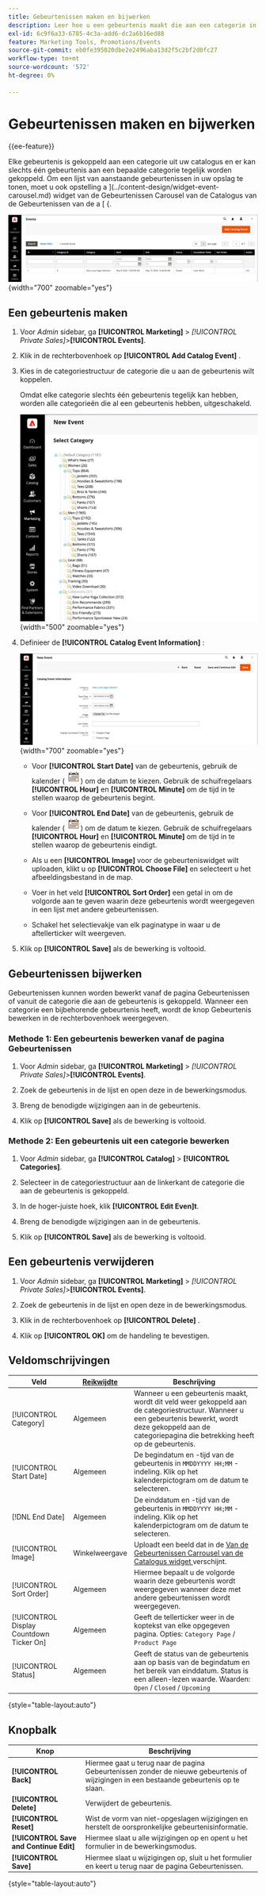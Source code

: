 ```yaml
---
title: Gebeurtenissen maken en bijwerken
description: Leer hoe u een gebeurtenis maakt die aan een categorie in uw catalogus is gekoppeld.
exl-id: 6c9f6a33-6785-4c3a-add6-dc2a6b16ed88
feature: Marketing Tools, Promotions/Events
source-git-commit: eb0fe395020dbe2e2496aba13d2f5c2bf2d0fc27
workflow-type: tm+mt
source-wordcount: '572'
ht-degree: 0%

---
```


# Gebeurtenissen maken en bijwerken

{{ee-feature}}

Elke gebeurtenis is gekoppeld aan een categorie uit uw catalogus en er kan slechts één gebeurtenis aan een bepaalde categorie tegelijk worden gekoppeld. Om een lijst van aanstaande gebeurtenissen in uw opslag te tonen, moet u ook opstelling a ](../content-design/widget-event-carousel.md) widget van de Gebeurtenissen Carousel van de Catalogus van de Gebeurtenissen van de a [ {.

![ lijst van Gebeurtenissen ](./assets/category-events.png){width="700" zoomable="yes"}

## Een gebeurtenis maken

1. Voor _Admin_ sidebar, ga **[!UICONTROL Marketing]** > _[!UICONTROL Private Sales]_>**[!UICONTROL Events]**.

1. Klik in de rechterbovenhoek op **[!UICONTROL Add Catalog Event]** .

1. Kies in de categoriestructuur de categorie die u aan de gebeurtenis wilt koppelen.

   Omdat elke categorie slechts één gebeurtenis tegelijk kan hebben, worden alle categorieën die al een gebeurtenis hebben, uitgeschakeld.

   ![ Nieuwe gebeurtenis - categorieboom ](./assets/catalog-events-category-tree.png){width="500" zoomable="yes"}

1. Definieer de **[!UICONTROL Catalog Event Information]** :

   ![ de gebeurtenisinformatie van de Catalogus ](./assets/catalog-event-information.png){width="700" zoomable="yes"}

   - Voor **[!UICONTROL Start Date]** van de gebeurtenis, gebruik de kalender (![ pictogram van de Kalender ](../assets/icon-calendar.png)) om de datum te kiezen. Gebruik de schuifregelaars **[!UICONTROL Hour]** en **[!UICONTROL Minute]** om de tijd in te stellen waarop de gebeurtenis begint.

   - Voor **[!UICONTROL End Date]** van de gebeurtenis, gebruik de kalender (![ pictogram van de Kalender ](../assets/icon-calendar.png)) om de datum te kiezen. Gebruik de schuifregelaars **[!UICONTROL Hour]** en **[!UICONTROL Minute]** om de tijd in te stellen waarop de gebeurtenis eindigt.

   - Als u een **[!UICONTROL Image]** voor de gebeurteniswidget wilt uploaden, klikt u op **[!UICONTROL Choose File]** en selecteert u het afbeeldingsbestand in de map.

   - Voer in het veld **[!UICONTROL Sort Order]** een getal in om de volgorde aan te geven waarin deze gebeurtenis wordt weergegeven in een lijst met andere gebeurtenissen.

   - Schakel het selectievakje van elk paginatype in waar u de aftellerticker wilt weergeven.

1. Klik op **[!UICONTROL Save]** als de bewerking is voltooid.

## Gebeurtenissen bijwerken

Gebeurtenissen kunnen worden bewerkt vanaf de pagina Gebeurtenissen of vanuit de categorie die aan de gebeurtenis is gekoppeld. Wanneer een categorie een bijbehorende gebeurtenis heeft, wordt de knop Gebeurtenis bewerken in de rechterbovenhoek weergegeven.

### Methode 1: Een gebeurtenis bewerken vanaf de pagina Gebeurtenissen

1. Voor _Admin_ sidebar, ga **[!UICONTROL Marketing]** > _[!UICONTROL Private Sales]_>**[!UICONTROL Events]**.

1. Zoek de gebeurtenis in de lijst en open deze in de bewerkingsmodus.

1. Breng de benodigde wijzigingen aan in de gebeurtenis.

1. Klik op **[!UICONTROL Save]** als de bewerking is voltooid.

### Methode 2: Een gebeurtenis uit een categorie bewerken

1. Voor _Admin_ sidebar, ga **[!UICONTROL Catalog]** > **[!UICONTROL Categories]**.

1. Selecteer in de categoriestructuur aan de linkerkant de categorie die aan de gebeurtenis is gekoppeld.

1. In de hoger-juiste hoek, klik **[!UICONTROL Edit Even]t**.

1. Breng de benodigde wijzigingen aan in de gebeurtenis.

1. Klik op **[!UICONTROL Save]** als de bewerking is voltooid.

## Een gebeurtenis verwijderen

1. Voor _Admin_ sidebar, ga **[!UICONTROL Marketing]** > _[!UICONTROL Private Sales]_>**[!UICONTROL Events]**.

1. Zoek de gebeurtenis in de lijst en open deze in de bewerkingsmodus.

1. Klik in de rechterbovenhoek op **[!UICONTROL Delete]** .

1. Klik op **[!UICONTROL OK]** om de handeling te bevestigen.

## Veldomschrijvingen

| Veld | [ Reikwijdte ](../getting-started/websites-stores-views.md#scope-settings) | Beschrijving |
|--- |--- |--- |
| [!UICONTROL Category] | Algemeen | Wanneer u een gebeurtenis maakt, wordt dit veld weer gekoppeld aan de categoriestructuur. Wanneer u een gebeurtenis bewerkt, wordt deze gekoppeld aan de categoriepagina die betrekking heeft op de gebeurtenis. |
| [!UICONTROL Start Date] | Algemeen | De begindatum en -tijd van de gebeurtenis in `MMDDYYYY HH;MM` -indeling. Klik op het kalenderpictogram om de datum te selecteren. |
| [!DNL End Date] | Algemeen | De einddatum en -tijd van de gebeurtenis in `MMDDYYYY HH;MM` -indeling. Klik op het kalenderpictogram om de datum te selecteren. |
| [!UICONTROL Image] | Winkelweergave | Uploadt een beeld dat in de [ Van de Gebeurtenissen Carrousel van de Catalogus widget ](../content-design/widget-event-carousel.md) verschijnt. |
| [!UICONTROL Sort Order] | Algemeen | Hiermee bepaalt u de volgorde waarin deze gebeurtenis wordt weergegeven wanneer deze met andere gebeurtenissen wordt weergegeven. |
| [!UICONTROL Display Countdown Ticker On] | Algemeen | Geeft de tellerticker weer in de koptekst van elke opgegeven pagina. Opties: `Category Page` / `Product Page` |
| [!UICONTROL Status] | Algemeen | Geeft de status van de gebeurtenis aan op basis van de begindatum en het bereik van einddatum. Status is een alleen-lezen waarde. Waarden: `Open` / `Closed` / `Upcoming` |

{style="table-layout:auto"}

## Knopbalk

| Knop | Beschrijving |
|--- |--- |
| **[!UICONTROL Back]** | Hiermee gaat u terug naar de pagina Gebeurtenissen zonder de nieuwe gebeurtenis of wijzigingen in een bestaande gebeurtenis op te slaan. |
| **[!UICONTROL Delete]** | Verwijdert de gebeurtenis. |
| **[!UICONTROL Reset]** | Wist de vorm van niet-opgeslagen wijzigingen en herstelt de oorspronkelijke gebeurtenisinformatie. |
| **[!UICONTROL Save and Continue Edit]** | Hiermee slaat u alle wijzigingen op en opent u het formulier in de bewerkingsmodus. |
| **[!UICONTROL Save]** | Hiermee slaat u wijzigingen op, sluit u het formulier en keert u terug naar de pagina Gebeurtenissen. |

{style="table-layout:auto"}
